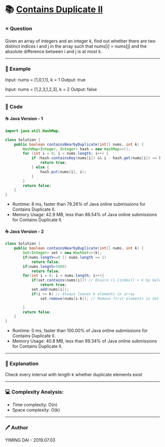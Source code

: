 # :books: [Contains Duplicate II](https://leetcode.com/problems/contains-duplicate-ii/)

### :star: Question

Given an array of integers and an integer k, find out whether there are two distinct indices i and j in the array such that nums[i] = nums[j] and the absolute difference between i and j is at most k.

--- 

### :car: Example

Input: nums = [1,0,1,1], k = 1
Output: true

Input: nums = [1,2,3,1,2,3], k = 2
Output: false

---

### :hammer: Code

#### :coffee: Java Version - 1

```java
import java.util.HashMap;

class Solution {
    public boolean containsNearbyDuplicate(int[] nums, int k) {
        HashMap<Integer, Integer> hash = new HashMap<>();
        for (int i = 0; i < nums.length; i++) {
            if (hash.containsKey(nums[i]) && i - hash.get(nums[i]) <= k) {
                return true;
            } else {
                hash.put(nums[i], i);
            }
        }
        return false;
    }
}
```

- Runtime: 8 ms, faster than 79.26% of Java online submissions for Contains Duplicate II.
- Memory Usage: 42.9 MB, less than 86.54% of Java online submissions for Contains Duplicate II.

#### :coffee: Java Version - 2

```java
class Solution {
    public boolean containsNearbyDuplicate(int[] nums, int k) {
        Set<Integer> set = new HashSet<>(k);
        if(nums.length==0 || nums.length == 1)
            return false;
        if(nums.length>5000)
            return false;
        for(int i = 0; i < nums.length; i++){
            if(set.contains(nums[i])) // Ensure (i-[index]) < k by below
                return true;
            set.add(nums[i]);
            if(i >= k) // Always leaves k elements in array
                set.remove(nums[i-k]); // Remove first elements in Set

        }
        return false;
    }
}
```

- Runtime: 0 ms, faster than 100.00% of Java online submissions for Contains Duplicate II.
- Memory Usage: 40.8 MB, less than 99.34% of Java online submissions for Contains Duplicate II.

---

### :pencil: Explanation

Check every interval with length k whether duplicate elements exist

---

### :computer: Complexity Analysis:

- Time complexity: O(n)
- Space complexity: O(k)

---

### :pen: Author

YIMING DAI - 2019.07.03
